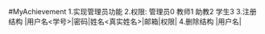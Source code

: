 #MyAchievement
1.实现管理员功能
2.权限:
  管理员0
  教师1
  助教2
  学生3
3.注册结构
  |用户名<学号>|密码|姓名<真实姓名>|邮箱|权限|
4.删除结构
  |用户名|